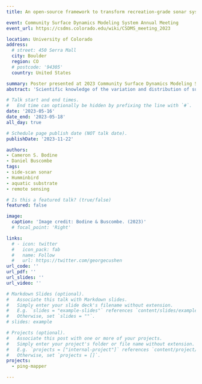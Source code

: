 ```yaml
---
title: An open-source framework to transform recreation-grade sonar systems into scientific mapping instruments [Poster Session]

event: Community Surface Dynamics Modeling System Annual Meeting
event_url: https://csdms.colorado.edu/wiki/CSDMS_meeting_2023

location: University of Colorado
address:
  # street: 450 Serra Mall
  city: Boulder
  region: CO
  # postcode: '94305'
  country: United States

summary: Poster presented at 2023 Community Surface Dynamics Modeling System Annual Meeting.
abstract: 'Scientific knowledge of the variation and distribution of substrates at large spatial extents in aquatic systems is severely lacking. This is due to existing methods which are limited in scale, require heavy and technically sophisticated survey equipment, or simply a lack of funding for surveying and mapping. Recreation-grade side scan sonar (SSS) instruments, or fishfinders, have demonstrated their unparalleled value in a lightweight and easily-to-deploy system to image benthic habitats efficiently at the landscape-level. Existing methods for generating geospatial datasets from these sonar systems require a high-level of interaction from the user and are primarily closed-source, limiting opportunities for community-driven enhancements. That is why we made PING-Mapper, an open-source software written in Python designed to generate geospatial benthic datasets from recreation-grade SSS systems. Version 1.0 of the software, released Summer 2022, will decode sonar recordings from any existing Humminbird side imaging system, optionally export plots of sonar intensities and sensor-derived bedpicks, and generate georeferenced mosaics of geometrically corrected sonar imagery. Version 2.0 of the software, scheduled for release in Summer 2023, extends the functionality of PING-Mapper by incorporating neural network models which automatically locate and mask sonar shadows, calculate independent bedpicks from both side scan channels, and segment and classify substrates. These enhancements provide the community with an end-to-end framework for surveying and mapping aquatic systems at large spatial extents reproducibly, with minimal intervention from the user.'

# Talk start and end times.
#   End time can optionally be hidden by prefixing the line with `#`.
date: '2023-05-16'
date_end: '2023-05-18'
all_day: true

# Schedule page publish date (NOT talk date).
publishDate: '2023-11-22'

authors: 
- Cameron S. Bodine
- Daniel Buscombe
tags:
- side-scan sonar
- Humminbird
- aquatic substrate
- remote sensing

# Is this a featured talk? (true/false)
featured: false

image:
  caption: 'Image credit: Bodine & Buscombe. (2023)'
  # focal_point: 'Right'

links:
  # - icon: twitter
  #   icon_pack: fab
  #   name: Follow
  #   url: https://twitter.com/georgecushen
url_code: ''
url_pdf: ''
url_slides: ''
url_video: ''

# Markdown Slides (optional).
#   Associate this talk with Markdown slides.
#   Simply enter your slide deck's filename without extension.
#   E.g. `slides = "example-slides"` references `content/slides/example-slides.md`.
#   Otherwise, set `slides = ""`.
# slides: example

# Projects (optional).
#   Associate this post with one or more of your projects.
#   Simply enter your project's folder or file name without extension.
#   E.g. `projects = ["internal-project"]` references `content/project/deep-learning/index.md`.
#   Otherwise, set `projects = []`.
projects:
  - ping-mapper

---
```


<!-- {{% callout note %}}
Click on the **Slides** button above to view the built-in slides feature.
{{% /callout %}}

Slides can be added in a few ways:

- **Create** slides using Hugo Blox Builder's [_Slides_](https://docs.hugoblox.com/reference/content-types/) feature and link using `slides` parameter in the front matter of the talk file
- **Upload** an existing slide deck to `static/` and link using `url_slides` parameter in the front matter of the talk file
- **Embed** your slides (e.g. Google Slides) or presentation video on this page using [shortcodes](https://docs.hugoblox.com/reference/markdown/).

Further event details, including [page elements](https://docs.hugoblox.com/reference/markdown/) such as image galleries, can be added to the body of this page. -->






